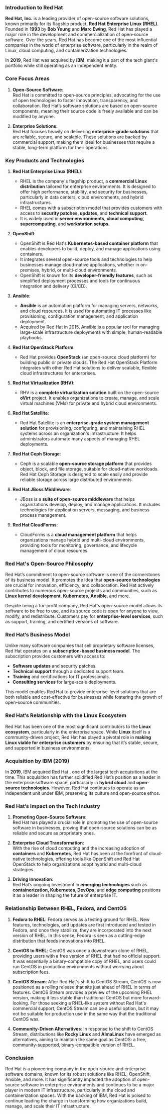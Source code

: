 ### **Introduction to Red Hat**

**Red Hat, Inc.** is a leading provider of open-source software solutions, known primarily for its flagship product, **Red Hat Enterprise Linux (RHEL)**. Founded in **1993** by **Bob Young** and **Marc Ewing**, Red Hat has played a major role in the development and commercialization of open-source software. Over the years, Red Hat has become one of the most influential companies in the world of enterprise software, particularly in the realm of Linux, cloud computing, and containerization technologies.

In **2019**, Red Hat was acquired by **IBM**, making it a part of the tech giant's portfolio while still operating as an independent entity.

### **Core Focus Areas**

1. **Open-Source Software**:  
   Red Hat is committed to open-source principles, advocating for the use of open technologies to foster innovation, transparency, and collaboration. Red Hat’s software solutions are based on open-source components, meaning their source code is freely available and can be modified by anyone.

2. **Enterprise Solutions**:  
   Red Hat focuses heavily on delivering **enterprise-grade solutions** that are reliable, secure, and scalable. These solutions are backed by commercial support, making them ideal for businesses that require a stable, long-term platform for their operations.

### **Key Products and Technologies**

1. **Red Hat Enterprise Linux (RHEL)**:
   - RHEL is the company's flagship product, a **commercial Linux distribution** tailored for enterprise environments. It is designed to offer high performance, stability, and security for businesses, particularly in data centers, cloud environments, and hybrid infrastructures.
   - RHEL comes with a subscription model that provides customers with access to **security patches, updates**, and **technical support**.
   - It is widely used in **server environments**, **cloud computing**, **supercomputing**, and **workstation setups**.

2. **OpenShift**:
   - OpenShift is Red Hat's **Kubernetes-based container platform** that enables developers to build, deploy, and manage applications using containers.
   - It integrates several open-source tools and technologies to help businesses manage cloud-native applications, whether in on-premises, hybrid, or multi-cloud environments.
   - OpenShift is known for its **developer-friendly features**, such as simplified deployment processes and tools for continuous integration and delivery (CI/CD).

3. **Ansible**:
   - **Ansible** is an automation platform for managing servers, networks, and cloud resources. It is used for automating IT processes like provisioning, configuration management, and application deployment.
   - Acquired by Red Hat in 2015, Ansible is a popular tool for managing large-scale infrastructure deployments with simple, human-readable playbooks.

4. **Red Hat OpenStack Platform**:
   - Red Hat provides **OpenStack** (an open-source cloud platform) for building public or private clouds. The Red Hat OpenStack Platform integrates with other Red Hat solutions to deliver scalable, flexible cloud infrastructures for enterprises.

5. **Red Hat Virtualization (RHV)**:
   - RHV is a **complete virtualization solution** built on the open-source **oVirt** project. It enables organizations to create, manage, and scale virtual machines (VMs) for private and hybrid cloud environments.

6. **Red Hat Satellite**:
   - Red Hat Satellite is an **enterprise-grade system management solution** for provisioning, configuring, and maintaining RHEL systems across an organization's infrastructure. It helps administrators automate many aspects of managing RHEL deployments.

7. **Red Hat Ceph Storage**:
   - Ceph is a scalable **open-source storage platform** that provides object, block, and file storage, suitable for cloud-native workloads. Red Hat Ceph Storage is designed to scale easily and provide reliable storage across large distributed environments.

8. **Red Hat JBoss Middleware**:
   - JBoss is a **suite of open-source middleware** that helps organizations develop, deploy, and manage applications. It includes technologies for application servers, messaging, and business process management.

9. **Red Hat CloudForms**:
   - CloudForms is a **cloud management platform** that helps organizations manage hybrid and multi-cloud environments, providing tools for monitoring, governance, and lifecycle management of cloud resources.

### **Red Hat's Open-Source Philosophy**

Red Hat’s commitment to open-source software is one of the cornerstones of its business model. It promotes the idea that **open-source technologies** are crucial for innovation, efficiency, and collaboration. Red Hat actively contributes to numerous open-source projects and communities, such as **Linux kernel development**, **Kubernetes**, **Ansible**, and more.

Despite being a for-profit company, Red Hat's open-source model allows its software to be free to use, and its source code is open for anyone to view, modify, and redistribute. Customers pay for **enterprise-level services**, such as support, training, and certified versions of software. 

### **Red Hat’s Business Model**

Unlike many software companies that sell proprietary software licenses, Red Hat operates on a **subscription-based business model**. The subscription provides customers with access to:
- **Software updates** and security patches.
- **Technical support** through a dedicated support team.
- **Training** and certifications for IT professionals.
- **Consulting services** for large-scale deployments.

This model enables Red Hat to provide enterprise-level solutions that are both reliable and cost-effective for businesses while fostering the growth of open-source communities.

### **Red Hat’s Relationship with the Linux Ecosystem**

Red Hat has been one of the most significant contributors to the **Linux ecosystem**, particularly in the enterprise space. While **Linux** itself is a community-driven project, Red Hat has played a pivotal role in **making Linux viable for enterprise customers** by ensuring that it’s stable, secure, and supported in business environments.

### **Acquisition by IBM (2019)**

In **2019**, IBM acquired Red Hat , one of the largest tech acquisitions at the time. This acquisition has further solidified Red Hat’s position as a leader in the enterprise software space, particularly in **hybrid cloud** and **open-source technologies**. However, Red Hat continues to operate as an independent unit under IBM, preserving its culture and open-source ethos.

### **Red Hat’s Impact on the Tech Industry**

1. **Promoting Open-Source Software**:  
   Red Hat has played a crucial role in promoting the use of open-source software in businesses, proving that open-source solutions can be as reliable and secure as proprietary ones.

2. **Enterprise Cloud Transformation**:  
   With the rise of cloud computing and the increasing adoption of **containers** and **Kubernetes**, Red Hat has been at the forefront of cloud-native technologies, offering tools like OpenShift and Red Hat OpenStack to help organizations adopt hybrid and multi-cloud strategies.

3. **Driving Innovation**:  
   Red Hat’s ongoing investment in **emerging technologies** such as **containerization, Kubernetes, DevOps**, and **edge computing** positions it as a leader in shaping the future of enterprise IT.

### **Relationship Between RHEL, Fedora, and CentOS**

1. **Fedora to RHEL**:
   Fedora serves as a testing ground for RHEL. New features, technologies, and updates are first introduced and tested in Fedora, and once they stabilize, they are incorporated into the next version of RHEL. In this sense, Fedora is seen as a cutting-edge distribution that feeds innovations into RHEL.

2. **CentOS to RHEL**:
   CentOS was once a downstream clone of RHEL, providing users with a free version of RHEL that had no official support. It was essentially a binary-compatible copy of RHEL, and users could run CentOS in production environments without worrying about subscription fees.

3. **CentOS Stream**:
   After Red Hat's shift to CentOS Stream, CentOS is now positioned as a rolling release that sits just ahead of RHEL in terms of features. CentOS Stream provides a preview of the upcoming RHEL version, making it less stable than traditional CentOS but more forward-looking. For those seeking a RHEL-like system without Red Hat's commercial support, CentOS Stream can be a useful option, but it may not be suitable for production use in the same way that the traditional CentOS was.

4. **Community-Driven Alternatives**:
   In response to the shift to CentOS Stream, distributions like **Rocky Linux** and **AlmaLinux** have emerged as alternatives, aiming to maintain the same goal as CentOS: a free, community-supported, binary-compatible version of RHEL.


### **Conclusion**

Red Hat is a pioneering company in the open-source and enterprise software domains, known for its robust solutions like RHEL, OpenShift, Ansible, and more. It has significantly impacted the adoption of open-source software in enterprise environments and continues to be a major player in modern IT infrastructure, particularly in the cloud and containerization spaces. With the backing of IBM, Red Hat is poised to continue leading the charge in transforming how organizations build, manage, and scale their IT infrastructure.
